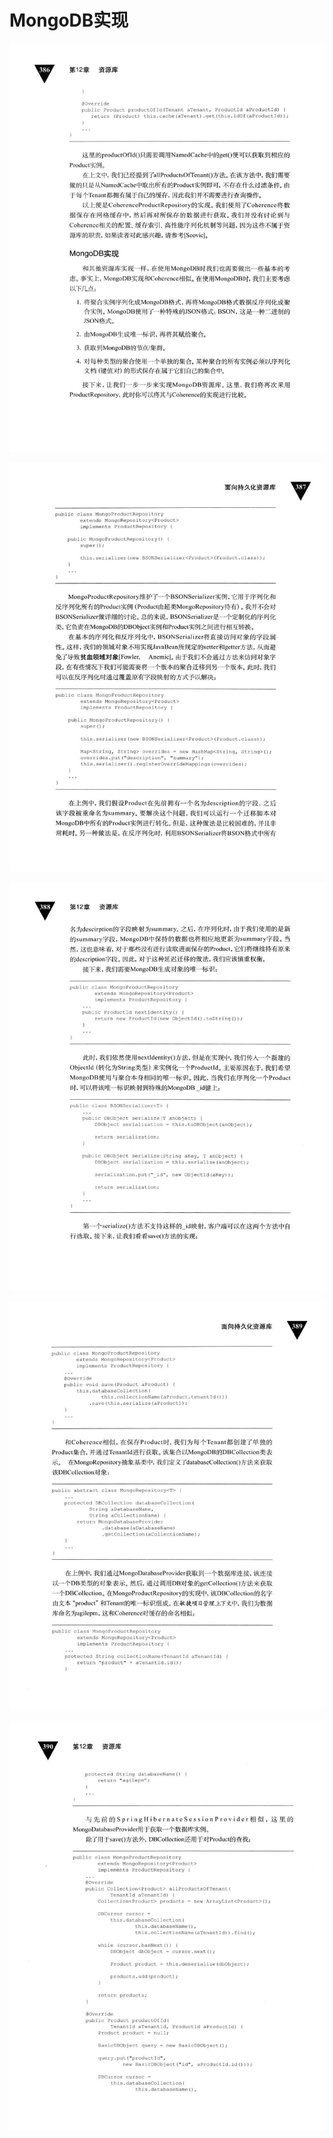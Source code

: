 # MongoDB实现 

<div align = "center"><img src = "images/000543.jpg"/></div>
  <p class="calibre1"><a id="calibre_link-471"></a><img src="images/000570.jpg" alt="Image 420" class="calibre2" /></p>  <p class="calibre1"><a id="calibre_link-472"></a><img src="images/000046.jpg" alt="Image 421" class="calibre2" /></p>  <p class="calibre1"><a id="calibre_link-473"></a><img src="images/000073.jpg" alt="Image 422" class="calibre2" /></p>  <p class="calibre1"><a id="calibre_link-474"></a><img src="images/000098.jpg" alt="Image 423" class="calibre2" /></p>    